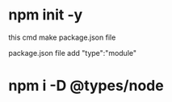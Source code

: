 # npm init -y
this cmd make package.json file

package.json file add "type":"module"

# npm i -D @types/node